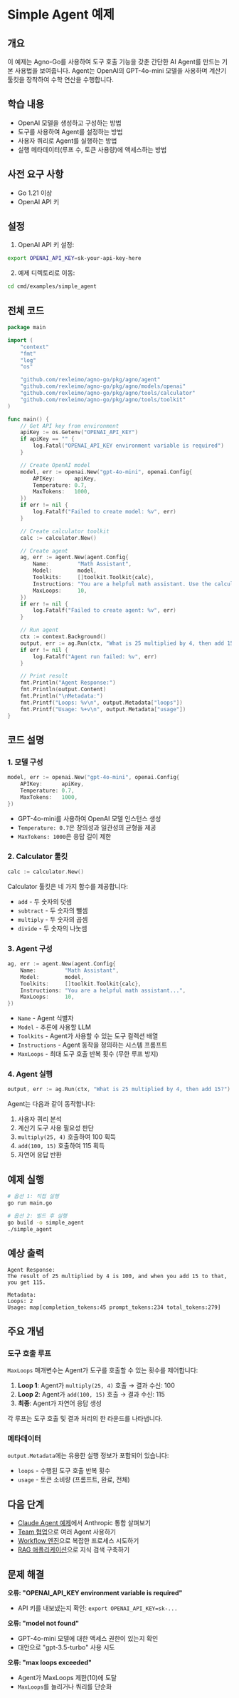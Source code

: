 # Simple Agent 예제

## 개요

이 예제는 Agno-Go를 사용하여 도구 호출 기능을 갖춘 간단한 AI Agent를 만드는 기본 사용법을 보여줍니다. Agent는 OpenAI의 GPT-4o-mini 모델을 사용하며 계산기 툴킷을 장착하여 수학 연산을 수행합니다.

## 학습 내용

- OpenAI 모델을 생성하고 구성하는 방법
- 도구를 사용하여 Agent를 설정하는 방법
- 사용자 쿼리로 Agent를 실행하는 방법
- 실행 메타데이터(루프 수, 토큰 사용량)에 액세스하는 방법

## 사전 요구 사항

- Go 1.21 이상
- OpenAI API 키

## 설정

1. OpenAI API 키 설정:
```bash
export OPENAI_API_KEY=sk-your-api-key-here
```

2. 예제 디렉토리로 이동:
```bash
cd cmd/examples/simple_agent
```

## 전체 코드

```go
package main

import (
	"context"
	"fmt"
	"log"
	"os"

	"github.com/rexleimo/agno-go/pkg/agno/agent"
	"github.com/rexleimo/agno-go/pkg/agno/models/openai"
	"github.com/rexleimo/agno-go/pkg/agno/tools/calculator"
	"github.com/rexleimo/agno-go/pkg/agno/tools/toolkit"
)

func main() {
	// Get API key from environment
	apiKey := os.Getenv("OPENAI_API_KEY")
	if apiKey == "" {
		log.Fatal("OPENAI_API_KEY environment variable is required")
	}

	// Create OpenAI model
	model, err := openai.New("gpt-4o-mini", openai.Config{
		APIKey:      apiKey,
		Temperature: 0.7,
		MaxTokens:   1000,
	})
	if err != nil {
		log.Fatalf("Failed to create model: %v", err)
	}

	// Create calculator toolkit
	calc := calculator.New()

	// Create agent
	ag, err := agent.New(agent.Config{
		Name:         "Math Assistant",
		Model:        model,
		Toolkits:     []toolkit.Toolkit{calc},
		Instructions: "You are a helpful math assistant. Use the calculator tools to help users with mathematical calculations.",
		MaxLoops:     10,
	})
	if err != nil {
		log.Fatalf("Failed to create agent: %v", err)
	}

	// Run agent
	ctx := context.Background()
	output, err := ag.Run(ctx, "What is 25 multiplied by 4, then add 15?")
	if err != nil {
		log.Fatalf("Agent run failed: %v", err)
	}

	// Print result
	fmt.Println("Agent Response:")
	fmt.Println(output.Content)
	fmt.Println("\nMetadata:")
	fmt.Printf("Loops: %v\n", output.Metadata["loops"])
	fmt.Printf("Usage: %+v\n", output.Metadata["usage"])
}
```

## 코드 설명

### 1. 모델 구성

```go
model, err := openai.New("gpt-4o-mini", openai.Config{
	APIKey:      apiKey,
	Temperature: 0.7,
	MaxTokens:   1000,
})
```

- GPT-4o-mini를 사용하여 OpenAI 모델 인스턴스 생성
- `Temperature: 0.7`은 창의성과 일관성의 균형을 제공
- `MaxTokens: 1000`은 응답 길이 제한

### 2. Calculator 툴킷

```go
calc := calculator.New()
```

Calculator 툴킷은 네 가지 함수를 제공합니다:
- `add` - 두 숫자의 덧셈
- `subtract` - 두 숫자의 뺄셈
- `multiply` - 두 숫자의 곱셈
- `divide` - 두 숫자의 나눗셈

### 3. Agent 구성

```go
ag, err := agent.New(agent.Config{
	Name:         "Math Assistant",
	Model:        model,
	Toolkits:     []toolkit.Toolkit{calc},
	Instructions: "You are a helpful math assistant...",
	MaxLoops:     10,
})
```

- `Name` - Agent 식별자
- `Model` - 추론에 사용할 LLM
- `Toolkits` - Agent가 사용할 수 있는 도구 컬렉션 배열
- `Instructions` - Agent 동작을 정의하는 시스템 프롬프트
- `MaxLoops` - 최대 도구 호출 반복 횟수 (무한 루프 방지)

### 4. Agent 실행

```go
output, err := ag.Run(ctx, "What is 25 multiplied by 4, then add 15?")
```

Agent는 다음과 같이 동작합니다:
1. 사용자 쿼리 분석
2. 계산기 도구 사용 필요성 판단
3. `multiply(25, 4)` 호출하여 100 획득
4. `add(100, 15)` 호출하여 115 획득
5. 자연어 응답 반환

## 예제 실행

```bash
# 옵션 1: 직접 실행
go run main.go

# 옵션 2: 빌드 후 실행
go build -o simple_agent
./simple_agent
```

## 예상 출력

```
Agent Response:
The result of 25 multiplied by 4 is 100, and when you add 15 to that, you get 115.

Metadata:
Loops: 2
Usage: map[completion_tokens:45 prompt_tokens:234 total_tokens:279]
```

## 주요 개념

### 도구 호출 루프

`MaxLoops` 매개변수는 Agent가 도구를 호출할 수 있는 횟수를 제어합니다:

1. **Loop 1**: Agent가 `multiply(25, 4)` 호출 → 결과 수신: 100
2. **Loop 2**: Agent가 `add(100, 15)` 호출 → 결과 수신: 115
3. **최종**: Agent가 자연어 응답 생성

각 루프는 도구 호출 및 결과 처리의 한 라운드를 나타냅니다.

### 메타데이터

`output.Metadata`에는 유용한 실행 정보가 포함되어 있습니다:
- `loops` - 수행된 도구 호출 반복 횟수
- `usage` - 토큰 소비량 (프롬프트, 완료, 전체)

## 다음 단계

- [Claude Agent 예제](./claude-agent.md)에서 Anthropic 통합 살펴보기
- [Team 협업](./team-demo.md)으로 여러 Agent 사용하기
- [Workflow 엔진](./workflow-demo.md)으로 복잡한 프로세스 시도하기
- [RAG 애플리케이션](./rag-demo.md)으로 지식 검색 구축하기

## 문제 해결

**오류: "OPENAI_API_KEY environment variable is required"**
- API 키를 내보냈는지 확인: `export OPENAI_API_KEY=sk-...`

**오류: "model not found"**
- GPT-4o-mini 모델에 대한 액세스 권한이 있는지 확인
- 대안으로 "gpt-3.5-turbo" 사용 시도

**오류: "max loops exceeded"**
- Agent가 MaxLoops 제한(10)에 도달
- `MaxLoops`를 늘리거나 쿼리를 단순화
